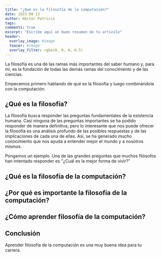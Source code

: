 ```yaml
---
title: "¿Qué es la filosofía de la computación?"
date: 2023-08-13
author: Héctor Patricio
tags:
comments: true
excerpt: "Escribe aquí un buen resumen de tu artículo"
header:
  overlay_image: #image
  teaser: #image
  overlay_filter: rgba(0, 0, 0, 0.5)
---
```


La filosofía es una de las ramas más importantes del saber humano y, para mi, es la fundación de todas las demás ramas del conocimiento y de las ciencias.

Empecemos primero hablando de qué es la filosofía y luego combinándola con la computación.

## ¿Qué es la filosofía?

La filosofía busca responder las preguntas fundamentales de la existencia humana. Casi ninguna de las preguntas importantes se ha podido responder de manera definitiva, pero lo interesante que nos puede ofrecer la filosofía es una análisis profundo de las posibles respuestas y de las implicaciones de cada una de ellas. Así, se ha generado mucho conocimiento que nos ayuda a entender mejor el mundo y a nosotros mismos.

Pongamos un ejemplo. Una de las grandes preguntas que muchos filósofos han intentado responder es "¿Cuál es la mejor forma de vivir?"

## ¿Qué es la filosofía de la computación?

## ¿Por qué es importante la filosofía de la computación?

## ¿Cómo aprender filosofía de la computación?

## Conclusión

Aprender filosofía de la computación es una muy buena idea para tu carrera.


